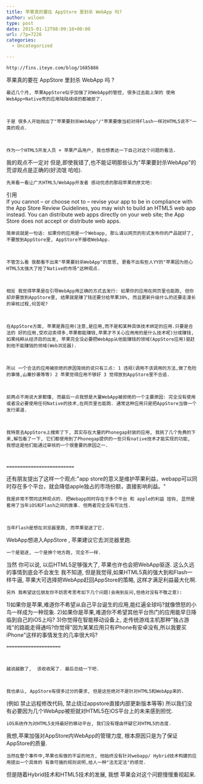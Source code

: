 ```yaml
---
title: 苹果真的要在 AppStore 里封杀 WebApp 吗?
author: wiloon
type: post
date: 2015-01-12T08:09:18+00:00
url: /?p=7226
categories:
  - Uncategorized

---
```

<div class="blog_title">
  
    http://fins.iteye.com/blog/1685886
  
  
  <div class="news_tag">
  

<div id="blog_content" class="blog_content">
  苹果真的要在 AppStore 里封杀 WebApp 吗 ? 
  
  
    最近几个月, 苹果AppStore似乎加强了对WebApp的管控, 很多过去能上架的 使用WebApp+Native壳的应用陆陆续续的都被拒了.
  
  
  
    于是 很多人开始抛出了"苹果要封杀WebApp"/"苹果要像当初对待Flash一样对HTML5说不"一类的观点.
  
  
  
    作为一个HTML5开发人员 + 苹果产品用户, 我也想表达一下自己对这个问题的看法.
 我的观点不一定对 但是,即使我错了,也不能证明那些认为"苹果要封杀WebApp"的荒谬观点是正确的(好流氓 哈哈).
  
  
  
    先来看一看让广大HTML5/WebApp开发者 感动忧虑的那段苹果的原文吧:
  
  
  <div class="quote_title">
    引用
  
  
  <div class="quote_div">
    If you cannot – or choose not to – revise your app to be in compliance with the App Store Review Guidelines, you may wish to build an HTML5 web app instead. You can distribute web apps directly on your web site; the App Store does not accept or distribute web apps.
  
  
  
    简单说就是一句话: 如果你的应用是一个Webapp, 那么请以网页的形式发布你的产品就好了, 不要放到AppStore里, AppStore不接收WebApp.
  
  
  
    不管怎么看 我都看不出来"苹果要封杀WebApp"的意思, 更看不出有些人YY的"苹果因为担心HTML5太强大了抢了Native的市场"这种观点.
  
  
  
    相反 我觉得苹果是在引导WebApp用正确的方式去发行: 如果你的应用在网页里也能跑, 但你却非要放到AppStore里, 结果就是赚了钱还要分给苹果30%, 而且更新升级什么的还要走漫长的审核过程,何苦呢?
  
  
  
    在AppStore方面, 苹果是靠应用(注意,是应用,而不是和某种具体技术绑定的应用.只要是合法的 好的应用,受欢迎卖得多,苹果都能赚钱,苹果才不关心应用用的是什么技术呢)分成赚钱, 如果纯粹从经济目的出发, 苹果完全没必要把WebApp从他能赚钱的领域(AppStore应用)驱赶到他不能赚钱的领域(Web浏览器).
  
  
  
    所以 一个合法的应用被拒绝的原因笼统的说只有三点: 1 违规(调用不该调用的方法,做了危险的事情,山寨抄袭等等) 2 苹果觉得应用不够好 3 觉得放到AppStore里不合适.
  
  
  
    前两点不用说大家都懂, 而最后一点我想是大量WebApp被拒绝的一个主要原因: 完全没有使用或者没必要使用任何Native的技术,在网页里也能跑. 通常这种应用只是把AppStore当做一个发行渠道.
  
  
  
    我特意去AppStore上搜索了下, 其实存在大量的Phonegap封装的应用, 我挑了几个免费的下来,解包看了一下, 它们都使用到了Phonegap提供的一些只有native技术才能实现的功能, 我想这是他们能通过审核的一个很重要的原因之一.
  
  
  
    =========================
 还有朋友提出了这样一个观点:"app store的意义是维护苹果利益，webapp可以同时存在多个平台，就会降低apple独占的市场份额，直接影响利益。"
  
  
  
    我是非常不赞同这种观点的. 把Webapp同时存在于多个平台 和 apple的利益 挂钩, 显然是套用了当年iOS和Flash之间的故事. 但两者完全没有可比性.
  
  
  
    当年Flash是想在浏览器里跑, 而苹果驱逐了它.
 WebApp想进入AppStore , 苹果建议它去浏览器里跑.
  
  
  
    一个是驱逐, 一个是换个地方跑, 完全不一样.
 当然 你可以说, 以后HTML5足够强大了, 苹果也许也会把WebApp驱逐.
 这么久远的事情到底会不会发生 我不知道, 但是我觉得,如果HTML5真的强大到和Flash一样牛逼, 苹果大可选择把WebApp赶回AppStore的策略, 这样才满足利益最大化啊.
  
  
  
    另外 我希望这位朋友你不妨思考思考如下几个问题(会用到反问,但绝对没有不敬之意):
 1)如果你是苹果,难道你不希望从自己平台诞生的应用,能红遍全球吗?就像愤怒的小鸟一样成为一种现象.
 2)如果你是苹果,难道你不希望其他平台热门的应用能早日降临到自己的iOS上吗?
 3)你觉得在智能移动设备上, 走传统游戏主机那种"独占游戏"的路能走得通吗?你觉得"因为某某应用只有iPhone有安卓没有,所以我要买iPhone"这样的事情发生的几率很大吗?
  
  
  
    ====================
  
  
  
    越说越散了,  该收收尾了. 最后总结一下吧.
  
  
  
    我也承认, AppStore有很多过分的要求, 但是这些绝对不是针对HTML5和WebApp来的.
 (例如 禁止远程修改代码, 禁止绕过appstore直接内部更新版本等等)
 所以我们没有必要因为几个WebApp被拒就对HTML5在iOS平台上的未来感到担忧.
  
  
  
    iOS系统作为对HTML5支持最好的移动平台, 我们没有理由怀疑它对HTML5的态度.
 我想,苹果加强对AppStore内WebApp的管理力度, 根本原因只是为了保证AppStore的质量.
  
  
  
    当然在整个事件中,苹果也有做的不妥的地方, 他始终没有针对webapp/ Hybrid技术构建的应用提出一个具体的 有章可循的规则说明,给人一种"法无定法"的感觉.
 但是随着Hybrid技术和HTML5技术的发展, 我想 苹果会对这个问题慢慢重视起来.
  
